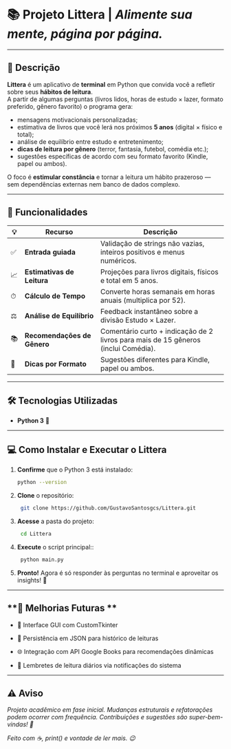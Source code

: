 # 📚 **Projeto Littera | _Alimente sua mente, página por página._**

---

## 📌 Descrição

**Littera** é um aplicativo de **terminal** em Python que convida você a refletir sobre seus **hábitos de leitura**.  
A partir de algumas perguntas (livros lidos, horas de estudo × lazer, formato preferido, gênero favorito) o programa gera:

* mensagens motivacionais personalizadas;
* estimativa de livros que você lerá nos próximos **5 anos** (digital × físico e total);
* análise de equilíbrio entre estudo e entretenimento;
* **dicas de leitura por gênero** (terror, fantasia, futebol, comédia etc.);
* sugestões específicas de acordo com seu formato favorito (Kindle, papel ou ambos).

O foco é **estimular constância** e tornar a leitura um hábito prazeroso — sem dependências externas nem banco de dados complexo.

---

## 🚀 Funcionalidades

| 💡 | Recurso | Descrição |
|----|---------|-----------|
| ✅ | **Entrada guiada** | Validação de strings não vazias, inteiros positivos e menus numéricos. |
| 📈 | **Estimativas de Leitura** | Projeções para livros digitais, físicos e total em 5 anos. |
| ⏱ | **Cálculo de Tempo** | Converte horas semanais em horas anuais (multiplica por 52). |
| ⚖️ | **Análise de Equilíbrio** | Feedback instantâneo sobre a divisão Estudo × Lazer. |
| 📚 | **Recomendações de Gênero** | Comentário curto + indicação de 2 livros para mais de 15 gêneros (inclui Comédia). |
| 🎯 | **Dicas por Formato** | Sugestões diferentes para Kindle, papel ou ambos. |

---

## 🛠️ **Tecnologias Utilizadas**

* **Python 3** 🐍  

---

## 💻 **Como Instalar e Executar o Littera**

1. **Confirme** que o Python 3 está instalado:

   ```bash
   python --version
   ```
2. **Clone** o repositório:

   ```bash
    git clone https://github.com/GustavoSantosgcs/Littera.git
   ```
3. **Acesse** a pasta do projeto:

   ```bash
    cd Littera
   ```
4. **Execute** o script principal::

   ```bash
    python main.py
   ```
5. **Pronto!** Agora é só responder às perguntas no terminal e aproveitar os insights! 🚀   

---

## **🔮 Melhorias Futuras **
- 🎨 Interface GUI com CustomTkinter 

- 💾 Persistência em JSON para histórico de leituras

- 🌐 Integração com API Google Books para recomendações dinâmicas

- 🔔 Lembretes de leitura diários via notificações do sistema

---

## ⚠️ **Aviso**
_Projeto acadêmico em fase inicial. Mudanças estruturais e refatorações podem ocorrer com frequência.
Contribuições e sugestões são super-bem-vindas! 💙_


_Feito com ☕, print() e vontade de ler mais. 😉_

